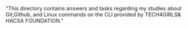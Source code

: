 "This directory contains answers and tasks regarding my studies about Git,Github, and Linux commands on the CLI provided by TECH4GIRLS& HACSA FOUNDATION."